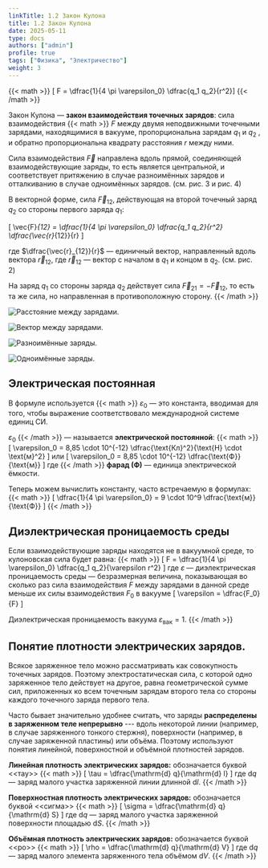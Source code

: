 ```yaml
---
linkTitle: 1.2 Закон Кулона
title: 1.2 Закон Кулона
date: 2025-05-11
type: docs
authors: ["admin"]
profile: true
tags: ["Физика", "Электричество"]
weight: 3
---
```


{{< math >}}
\[ F = \dfrac{1}{4 \pi \varepsilon_0} \dfrac{q_1 q_2}{r^2}\]
{{< /math >}}

Закон Кулона — **закон взаимодействия точечных зарядов**: сила взаимодействия {{< math >}} $F$ между двумя неподвижными точечными зарядами, находящимися в вакууме, пропорциональна зарядам $q_1$ и $q_2$ , и обратно пропорциональна квадрату расстояния $r$ между ними.

Сила взаимодействия $\vec{F}$ направлена вдоль прямой, соединяющей взаимодействующие заряды, то есть является центральной, и соответствует притяжению в случае разноимённых зарядов и отталкиванию в случае одноимённых зарядов. (см. рис. 3  и рис. 4)

В векторной форме, сила $\vec{F}_{12}$, действующая на второй точечный заряд $q_2$ со стороны первого заряда $q_1$:

\[ \vec{F}_{12} = \dfrac{1}{4 \pi \varepsilon_0} \dfrac{q_1 q_2}{r^2} \dfrac{\vec{r}_{12}}{r} \]

где $\dfrac{\vec{r}_{12}}{r}$ — единичный вектор, направленный вдоль вектора $\vec{r}_{12}$, где $\vec{r}_{12}$ — вектор с началом в $q_1$ и концом в $q_2$. (см. рис. 2)

На заряд $q_1$ со стороны заряда $q_2$ действует сила $\vec{F}_{21} = - \vec{F}_{12}$, то есть та же сила, но направленная в противоположную сторону. {{< /math >}}

![Расстояние между зарядами.](/uploads/img25may/distance-between-charges.webp  "Рисунок 1 − Расстояние между зарядами.")

![Вектор между зарядами.](/uploads/img25may/vector-between-charges.webp  "Рисунок 2 − Вектор между зарядами.")

![Разноимённые заряды.](/uploads/img25may/opposite-charges.webp  "Рисунок 3 − Разноимённые заряды.")

![Одноимённые заряды.](/uploads/img25may/same-charges.webp  "Рисунок 4 − Одноимённые заряды.")

## Электрическая постоянная

В формуле используется {{< math >}} $\varepsilon_0$ — это константа, вводимая для того, чтобы выражение соответствовало международной системе единиц СИ.

$\varepsilon_0$ {{< /math >}} — называется **электрической постоянной**: {{< math >}} \[ \varepsilon_0 = 8,85 \cdot 10^{-12} \dfrac{\text{Кл}^2}{\text{Н} \cdot \text{м}^2} \] или \[ \varepsilon_0 = 8,85 \cdot 10^{-12} \dfrac{\text{Ф}}{\text{м}} \] где {{< /math >}} **фарад (Ф)** — единица электрической ёмкости.

Теперь можем вычислить константу, часто встречаемую в формулах: {{< math >}} \[ \dfrac{1}{4 \pi \varepsilon_0} = 9 \cdot 10^9 \dfrac{\text{м}}{\text{Ф}} \]  {{< /math >}}

## Диэлектрическая проницаемость среды

Если взаимодействующие заряды находятся не в вакуумной среде, то кулоновская сила будет равна: {{< math >}} \[ F = \dfrac{1}{4 \pi \varepsilon_0} \dfrac{q_1 q_2}{\varepsilon r^2} \] где $\varepsilon$ — диэлектрическая проницаемость среды — безразмерная величина, показывающая во сколько раз сила взаимодействия $F$ между зарядами в данной среде меньше их силы взаимодействия $F_0$ в вакууме \[ \varepsilon = \dfrac{F_0}{F} \]

Диэлектрическая проницаемость вакуума $\varepsilon_{\text{вак}} = 1$. {{< /math >}}

## Понятие плотности электрических зарядов.

Всякое заряженное тело можно рассматривать как совокупность точечных зарядов. Поэтому электростатическая сила, с которой одно заряженное тело действует на другое, равна геометрической сумме сил, приложенных ко всем точечным зарядам второго тела со стороны каждого точечного заряда первого тела.

Часто бывает значительно удобнее считать, что заряды **распределены в заряженном теле непрерывно** --- вдоль некоторой линии (например, в случае заряженного тонкого стержня), поверхности (например, в случае заряженной пластины) или объёма. Поэтому используют понятия линейной, поверхностной и объёмной плотностей зарядов.

**Линейная плотность электрических зарядов:** обозначается буквой <<тау>> {{< math >}} \[ \tau = \dfrac{\mathrm{d} q}{\mathrm{d} l} \] где $\mathrm{d} q$ —  заряд малого участка заряженной линии длинной $\mathrm{d} l$. {{< /math >}}

**Поверхностная плотность электрических зарядов:** обозначается буквой <<сигма>> {{< math >}} \[ \sigma = \dfrac{\mathrm{d} q}{\mathrm{d} S} \] где $\mathrm{d} q$ —  заряд малого участка заряженной поверхности площадью $\mathrm{d} S$. {{< /math >}}

**Объёмная плотность электрических зарядов:** обозначается буквой <<ро>> {{< math >}} \[ \rho = \dfrac{\mathrm{d} q}{\mathrm{d} V} \] где $\mathrm{d} q$ —  заряд малого элемента заряженного тела объёмом $\mathrm{d} V$. {{< /math >}}